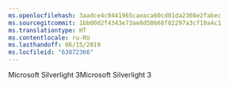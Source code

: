 ```yaml
---
ms.openlocfilehash: 3aadce4c0441965caeaca60cd01da2308e2fabec
ms.sourcegitcommit: 1bb00d2f4343e73ae8d58668f02297a3cf10a4c1
ms.translationtype: HT
ms.contentlocale: ru-RU
ms.lasthandoff: 06/15/2019
ms.locfileid: "63872366"
---
```

<span data-ttu-id="004fc-101">Microsoft Silverlight 3</span><span class="sxs-lookup"><span data-stu-id="004fc-101">Microsoft Silverlight 3</span></span>